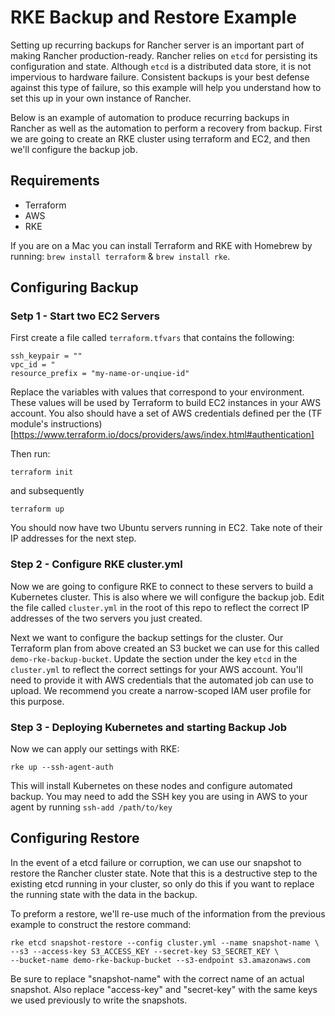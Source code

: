 # RKE Backup and Restore Example

Setting up recurring backups for Rancher server is an important part of making Rancher production-ready. Rancher relies on `etcd` for persisting its configuration and state. Although `etcd` is a distributed data store, it is not impervious to hardware failure. Consistent backups is your best defense against this type of failure, so this example will help you understand how to set this up in your own instance of Rancher. 

Below is an example of automation to produce recurring backups in Rancher as well as the automation to perform a recovery from backup. First we are going to create an RKE cluster using terraform and EC2, and then we'll configure the backup job. 

## Requirements
 - Terraform
 - AWS
 - RKE

 If you are on a Mac you can install Terraform and RKE with Homebrew by running: `brew install terraform` & `brew install rke`.

## Configuring Backup

### Setp 1 - Start two EC2 Servers
First create a file called `terraform.tfvars` that contains the following: 

```
ssh_keypair = ""
vpc_id = "
resource_prefix = "my-name-or-unqiue-id"
```

Replace the variables with values that correspond to your environment. These values will be used by Terraform to build EC2 instances in your AWS account. You also should have a set of AWS credentials defined per the (TF module's instructions)[https://www.terraform.io/docs/providers/aws/index.html#authentication]


Then run: 

```
terraform init
```

and subsequently

```
terraform up
```

You should now have two Ubuntu servers running in EC2. Take note of their IP addresses for the next step.

### Step 2 - Configure RKE cluster.yml
Now we are going to configure RKE to connect to these servers to build a Kubernetes cluster. This is also where we will configure the backup job. Edit the file called `cluster.yml` in the root of this repo to reflect the correct IP addresses of the two servers you just created. 

Next we want to configure the backup settings for the cluster. Our Terraform plan from above created an S3 bucket we can use for this called `demo-rke-backup-bucket`. Update the section under the key `etcd` in the `cluster.yml` to reflect the correct settings for your AWS account. You'll need to provide it with AWS credentials that the automated job can use to upload. We recommend you create a narrow-scoped IAM user profile for this purpose. 

### Step 3 - Deploying Kubernetes and starting Backup Job
Now we can apply our settings with RKE:

```
rke up --ssh-agent-auth
```

This will install Kubernetes on these nodes and configure automated backup. You may need to add the SSH key you are using in AWS to your agent by running `ssh-add /path/to/key`

## Configuring Restore

In the event of a etcd failure or corruption, we can use our snapshot to restore the Rancher cluster state. Note that this is a destructive step to the existing etcd running in your cluster, so only do this if you want to replace the running state with the data in the backup. 

To preform a restore, we'll re-use much of the information from the previous example to construct the restore command: 

```
rke etcd snapshot-restore --config cluster.yml --name snapshot-name \
--s3 --access-key S3_ACCESS_KEY --secret-key S3_SECRET_KEY \
--bucket-name demo-rke-backup-bucket --s3-endpoint s3.amazonaws.com
```

Be sure to replace "snapshot-name" with the correct name of an actual snapshot. Also replace "access-key" and "secret-key" with the same keys we used previously to write the snapshots. 
